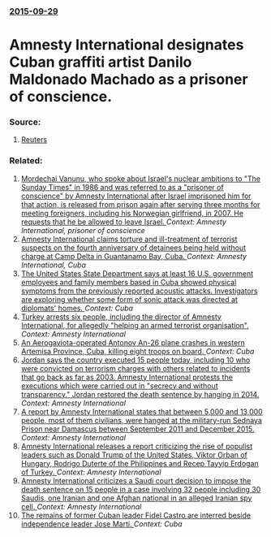 ### [2015-09-29](/news/2015/09/29/index.md)

# Amnesty International designates Cuban graffiti artist Danilo Maldonado Machado as a prisoner of conscience. 




### Source:

1. [Reuters](http://www.reuters.com/article/2015/09/29/us-cuba-dissident-idUSKCN0RT2O920150929)

### Related:

1. [Mordechai Vanunu, who spoke about Israel's nuclear ambitions to "The Sunday Times" in 1986 and was referred to as a "prisoner of conscience" by Amnesty International after Israel imprisoned him for that action, is released from prison again after serving three months for meeting foreigners, including his Norwegian girlfriend, in 2007. He requests that he be allowed to leave Israel. ](/news/2010/08/8/mordechai-vanunu-who-spoke-about-israel-s-nuclear-ambitions-to-the-sunday-times-in-1986-and-was-referred-to-as-a-prisoner-of-conscience.md) _Context: Amnesty International, prisoner of conscience_
2. [ Amnesty International claims torture and ill-treatment of terrorist suspects on the fourth anniversary of detainees being held without charge at Camp Delta in Guantanamo Bay, Cuba. ](/news/2006/01/10/amnesty-international-claims-torture-and-ill-treatment-of-terrorist-suspects-on-the-fourth-anniversary-of-detainees-being-held-without-char.md) _Context: Amnesty International, Cuba_
3. [The United States State Department says at least 16 U.S. government employees and family members based in Cuba showed physical symptoms from the previously reported acoustic attacks. Investigators are exploring whether some form of sonic attack was directed at diplomats' homes. ](/news/2017/08/24/the-united-states-state-department-says-at-least-16-u-s-government-employees-and-family-members-based-in-cuba-showed-physical-symptoms-from.md) _Context: Cuba_
4. [Turkey arrests six people, including the director of Amnesty International, for allegedly "helping an armed terrorist organisation". ](/news/2017/07/18/turkey-arrests-six-people-including-the-director-of-amnesty-international-for-allegedly-helping-an-armed-terrorist-organisation.md) _Context: Amnesty International_
5. [An Aerogaviota-operated Antonov An-26 plane crashes in western Artemisa Province, Cuba, killing eight troops on board. ](/news/2017/04/29/an-aerogaviota-operated-antonov-an-26-plane-crashes-in-western-artemisa-province-cuba-killing-eight-troops-on-board.md) _Context: Cuba_
6. [Jordan says the country executed 15 people today, including 10 who were convicted on terrorism charges with others related to incidents that go back as far as 2003. Amnesty International protests the executions which were carried out in "secrecy and without transparency." Jordan restored the death sentence by hanging in 2014. ](/news/2017/03/4/jordan-says-the-country-executed-15-people-today-including-10-who-were-convicted-on-terrorism-charges-with-others-related-to-incidents-that.md) _Context: Amnesty International_
7. [A report by Amnesty International states that between 5,000 and 13,000 people, most of them civilians, were hanged at the military-run Sednaya Prison near Damascus between September 2011 and December 2015. ](/news/2017/02/7/a-report-by-amnesty-international-states-that-between-5-000-and-13-000-people-most-of-them-civilians-were-hanged-at-the-military-run-sedna.md) _Context: Amnesty International_
8. [Amnesty International releases a report criticizing the rise of populist leaders such as Donald Trump of the United States, Viktor Orban of Hungary, Rodrigo Duterte of the Philippines and Recep Tayyip Erdogan of Turkey. ](/news/2017/02/22/amnesty-international-releases-a-report-criticizing-the-rise-of-populist-leaders-such-as-donald-trump-of-the-united-states-viktor-orba-n-of.md) _Context: Amnesty International_
9. [ Amnesty International criticizes a Saudi court decision to impose the death sentence on 15 people in a case involving 32 people including 30 Saudis, one Iranian and one Afghan national in an alleged Iranian spy cell. ](/news/2016/12/6/amnesty-international-criticizes-a-saudi-court-decision-to-impose-the-death-sentence-on-15-people-in-a-case-involving-32-people-including-3.md) _Context: Amnesty International_
10. [The remains of former Cuban leader Fidel Castro are interred beside independence leader Jose Marti. ](/news/2016/12/4/the-remains-of-former-cuban-leader-fidel-castro-are-interred-beside-independence-leader-josa-c-marta.md) _Context: Cuba_
